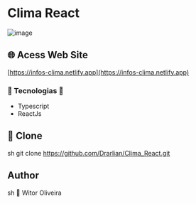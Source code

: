 # Clima React

![image](https://github.com/Drarlian/Clima_React/assets/42438006/7962d0a8-cde9-41c2-ac34-42b3368185e1)

## 🌐 Acess Web Site

[https://infos-clima.netlify.app](https://infos-clima.netlify.app)

### 🌌 Tecnologias 🌌

- Typescript
- ReactJs

## 💾 Clone

sh
git clone <https://github.com/Drarlian/Clima_React.git>

## Author

sh
👤 Witor Oliveira
